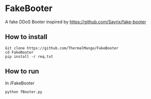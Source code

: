 # FakeBooter
A fake DDoS Booter inspired by https://github.com/Sayrix/fake-booter


## How to install
```
Git clone https://github.com/ThermalMango/FakeBooter
cd FakeBooter
pip install -r req.txt
```

## How to run
In /FakeBooter
```
python fBooter.py
```
